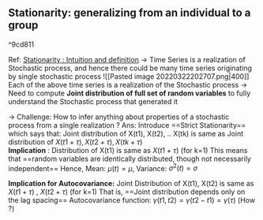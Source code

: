 ## Stationarity: generalizing from an individual to a group

^9cd811

Ref: [Stationarity : Intuition and definition](https://d18ky98rnyall9.cloudfront.net/_9ea06758bd41cded9788592bdac148a3_Stationarity---Intuition-and-Definition.pdf?Expires=1648166400&Signature=dJCxzd990oRpmqGeH1dB7xXiLKG1clFXW2dJGAZB7ykx2eXH4F4~Xc~w6PRCsDHGEAQZ9UJ7mrZc2hsZrhvfUQ8fVyIL-WspDG6OetqGR~Tl4PGNv0gDy9YMzi9q3r9xgjNxUrd2ciL3W6m8Oo4e2AjkSSGrS1tvGCo1fMIlqfM_&Key-Pair-Id=APKAJLTNE6QMUY6HBC5A)
-> Time Series is a realization of Stochastic process, and hence there could be many time series originating by single stochastic process
![[Pasted image 20220322202707.png|400]]
Each of the above time series is a realization of the Stochastic process
-> Need to compute **Joint distribution of full set of random variables** to fully understand the Stochastic process that generated it

-> Challenge: How to infer anything about properties of a stochastic process from a single realization ?
Ans: Introduce ==Strict Stationarity== which says that:
Joint distribution of X(t1), X(t2), .. X(tk) is same as Joint distribution of $X(t1+\tau), X(t2+\tau), X(tk+\tau)$  
**Implication** : Distribution of X(t1) is same as $X(t1+\tau)$  (for k=1)
This means that ==random variables are identically distributed, though not necessarily independent== 
Hence, Mean: $\mu(t)=\mu$, Variance: $\sigma^2(t) = \sigma$ 

**Implication for Autocovariance:** Joint Distribution of X(t1), X(t2) is same as $X(t1+\tau)$ , $X(t2+\tau)$  (for k=1)
That is, ==Joint distribution depends only on the lag spacing== 
Autocovariance function: $\gamma(t1, t2) = \gamma(t2-t1) = \gamma(\tau)$  (How ?)
